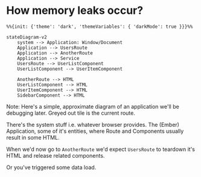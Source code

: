 # How memory leaks occur?

<style type="text/css">
.overview g[data-id="UsersRoute"] rect.label-container {
  fill: gray !important;
}
</style>

```mermaid overview
%%{init: {'theme': 'dark', 'themeVariables': { 'darkMode': true }}}%%

stateDiagram-v2
    system --> Application: Window/Document
    Application --> UsersRoute
    Application --> AnotherRoute
    Application --> Service
    UsersRoute --> UserListComponent
    UserListComponent --> UserItemComponent

    AnotherRoute --> HTML
    UserListComponent --> HTML
    UserItemComponent --> HTML
    SidebarComponent --> HTML
```

Note:
Here's a simple, approximate diagram of an application we'll be debugging later.
Greyed out tile is the current route.

There's the system stuff i.e. whatever browser provides.
The (Ember) Application, some of it's entities, where Route and Components usually result in some HTML.

When we'd now go to `AnotherRoute` we'd expect `UsersRoute` to teardown it's HTML and release related components.

Or you've triggered some data load.
